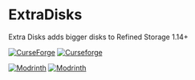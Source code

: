 # ExtraDisks
Extra Disks adds bigger disks to Refined Storage 1.14+

[![CurseForge](http://cf.way2muchnoise.eu/full_351491_downloads.svg)](https://www.curseforge.com/minecraft/mc-mods/extra-disks)
[![Curseforge](http://cf.way2muchnoise.eu/versions/For%20MC_351491_all.svg)](https://www.curseforge.com/minecraft/mc-mods/extra-disks)

[![Modrinth](https://modrinth-utils.vercel.app/api/badge/versions?id=Tlo2tahX&logo=true)](https://modrinth.com/mod/extra-disks)
[![Modrinth](https://modrinth-utils.vercel.app/api/badge/downloads?id=Tlo2tahX&logo=true)](https://modrinth.com/mod/extra-disks)